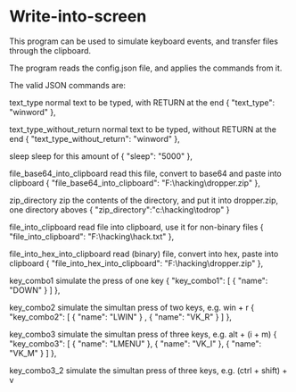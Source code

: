 Write-into-screen
=================

This program can be used to simulate keyboard events, and transfer files through the clipboard.

The program reads the config.json file, and applies the commands from it.

The valid JSON commands are:

text_type
normal text to be typed, with RETURN at the end
    {        "text_type": "winword"    },

text_type_without_return
normal text to be typed, without RETURN at the end
    {        "text_type_without_return": "winword"    },

sleep
sleep for this amount of 
{        "sleep": "5000"    },


file_base64_into_clipboard
read this file, convert to base64 and paste into clipboard
{        "file_base64_into_clipboard": "F:\\hacking\\dropper.zip"    },

zip_directory
zip the contents of the directory, and put it into dropper.zip, one directory aboves
	{		"zip_directory":"c:\\hacking\\todrop"		}

file_into_clipboard
read file into clipboard, use it for non-binary files
	{        "file_into_clipboard": "F:\\hacking\\hack.txt"    },

file_into_hex_into_clipboard
read (binary) file, convert into hex, paste into clipboard
{        "file_into_hex_into_clipboard": "F:\\hacking\\dropper.zip"    },

key_combo1
simulate the press of one key
			    {
        "key_combo1": [
            {
                "name": "DOWN"
            }
        ]
    },

key_combo2
simulate the simultan press of two keys, e.g. win + r
	{
        "key_combo2": [
            {                "name": "LWIN"            }   ,
			{                "name": "VK_R"            } 
		]    },

key_combo3
simulate the simultan press of three keys, e.g. alt + (i + m)
    {
        "key_combo3": [
            {
                "name": "LMENU"
            },
            {
                "name": "VK_I"
            },
            {
                "name": "VK_M"
            }
        ]
    },


key_combo3_2
simulate the simultan press of three keys, e.g. (ctrl + shift) + v

